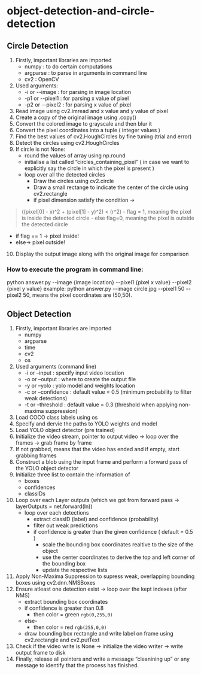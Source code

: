 # object-detection-and-circle-detection

## Circle Detection

1. Firstly, important libraries are imported
   - numpy : to do certain computations
   - argparse : to parse in arguments in command line
   - cv2 : OpenCV
2. Used arguments:
   - -i or --image : for parsing in image location
   - -p1 or --pixel1 : for parsing x value of pixel
   - -p2 or --pixel2 : for parsing x value of pixel
3. Read image using cv2.imread and x value and y value of pixel
4. Create a copy of the original image using .copy()
5. Convert the colored image to grayscale and then blur it
6. Convert the pixel coordinates into a tuple ( integer values )
7. Find the best values of cv2.HoughCircles by fine tuning (trial and error)
8. Detect the circles using cv2.HoughCircles
9. If circle is not None:
   - round the values of array using np.round
   - initialise a list called “circles_containing_pixel” ( in case we want to explicitly say the circle in
which the pixel is present )
   - loop over all the detected circles
     - Draw the circles using cv2.circle
     - Draw a small rectange to indicate the center of the circle using cv2.rectangle
     - if pixel dimension satisfy the condition → 
> ((pixel[0] - x)^2 + (pixel[1] - y)^2) < (r^2)
     - flag = 1, meaning the pixel is inside the detected circle
     - else flag=0, meaning the pixel is outside the detected circle
   - if flag == 1 → pixel inside!
   - else→ pixel outside!
10. Display the output image along with the original image for comparison

### How to execute the program in command line:
python answer.py --image {image location} --pixel1 {pixel x value} --pixel2 {pixel y value}
example: python answer.py --image circle.jpg --pixel1 50 --pixel2 50, means the pixel coordinates are (50,50).

## Object Detection

1. Firstly, important libraries are imported
   - numpy
   - argparse
   - time
   - cv2
   - os
2. Used arguments (command line)
   - -i or –input : specify input video location
   - -o or –output : where to create the output file
   - -y or –yolo : yolo model and weights location
   - -c or –confidence : default value = 0.5 (minimum probability to filter weak detections)
   - -t or –threshold : default value = 0.3 (threshold when applying non-maxima suppression)
3. Load COCO class labels using os
4. Specify and dervie the paths to YOLO weights and model
5. Load YOLO object detector (pre trained)
6. Initialize the video stream, pointer to output video → loop over the frames → grab frame by frame
7. If not grabbed, means that the video has ended and if empty, start grabbing frames
8. Construct a blob using the input frame and perform a forward pass of the YOLO object detector
9. Initialize three list to contain the information of
   - boxes
   - confidences
   - classIDs
10. Loop over each Layer outputs (which we got from forward pass → layerOutputs = net.forward(ln))
    - loop over each detections
      - extract classID (label) and confidence (probability)
      - filter out weak predictions
      - if confidence is greater than the given confidence ( default = 0.5 )
        - scale the bounding box coordinates realtive to the size of the object
        - use the center coordinates to derive the top and left corner of the bounding box
        - update the respective lists
11. Apply Non-Maxima Suppression to supress weak, overlapping bounding boxes using cv2.dnn.NMSBoxes
12. Ensure atleast one detection exist → loop over the kept indexes (after NMS)
    - extract bounding box coordinates
    - if confidence is greater than 0.8
      - then color = green `rgb(0,255,0)`
    - else-
      - then color = red `rgb(255,0,0)`
    - draw bounding box rectangle and write label on frame using cv2.rectangle and cv2.putText
13. Check if the video write is None → initialize the video writer → write output frame to disk
14. Finally, release all pointers and write a message “cleanining up” or any message to identify that the process has finished.
